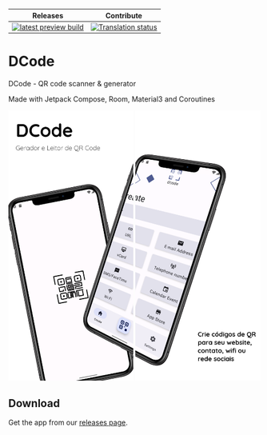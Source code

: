 | Releases | Contribute 
|---------|------------|
| [![latest preview build](https://img.shields.io/github/v/release/dsantix/dcode.svg?maxAge=3600&label=download)](https://github.com/dsantix/DCode/releases) | [![Translation status](https://badges.crowdin.net/dcode/localized.svg)](https://crowdin.com/project/dcode)



# DCode
DCode - QR code scanner &amp; generator

Made with Jetpack Compose, Room, Material3 and Coroutines

<p float="center">
<img src="https://github.com/dsantix/DCode/blob/master/images/Google%20Play%201%402x.png" width="250">
<img src="https://github.com/dsantix/DCode/blob/master/images/Google%20Play%202%402x.png" width="250">
</p>

## Download
Get the app from our [releases page](https://github.com/dsantix/DCode/releases).
